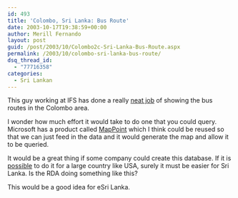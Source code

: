 ```yaml
---
id: 493
title: 'Colombo, Sri Lanka: Bus Route'
date: 2003-10-17T19:38:59+00:00
author: Merill Fernando
layout: post
guid: /post/2003/10/Colombo2c-Sri-Lanka-Bus-Route.aspx
permalink: /2003/10/colombo-sri-lanka-bus-route/
dsq_thread_id:
  - "77716358"
categories:
  - Sri Lankan
---
```

<body xmlns="http://www.w3.org/1999/xhtml">
    <p>
        This guy&#160;working at IFS has done a really <a href="http://www.geocities.com/waidyah/BUSROUTEMAP.HTM">neat
        job</a> of showing the bus routes in the Colombo area.
    </p>
    <p>
        I wonder how much effort it would take to do one that you could query. Microsoft has
        a product called <a href="http://www.microsoft.com/office/mappoint/default.asp">MapPoint</a> which
        I think could be reused so that we can just feed in the data and it would generate
        the map and allow it to be queried.
    </p>
    <p>
        It would be a great thing if some company could create this database. If it is <a href="http://www.mapquest.com">possible</a> to
        do it for a large country like USA, surely it must be easier for Sri Lanka. Is the
        RDA doing something like this? 
    </p>
    <p>
        This would be a good idea for eSri Lanka.
    </p>
</body>